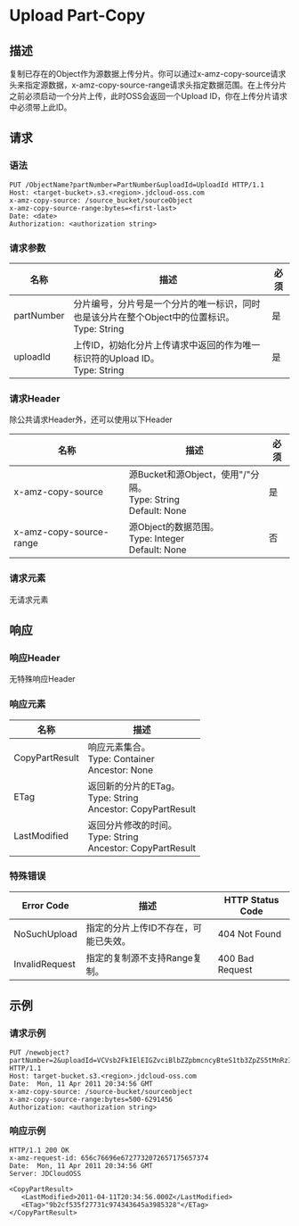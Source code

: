 # Upload Part-Copy

## 描述
复制已存在的Object作为源数据上传分片。你可以通过x-amz-copy-source请求头来指定源数据，x-amz-copy-source-range请求头指定数据范围。在上传分片之前必须启动一个分片上传，此时OSS会返回一个Upload ID，你在上传分片请求中必须带上此ID。

## 请求
### 语法
```
PUT /ObjectName?partNumber=PartNumber&uploadId=UploadId HTTP/1.1
Host: <target-bucket>.s3.<region>.jdcloud-oss.com
x-amz-copy-source: /source_bucket/sourceObject
x-amz-copy-source-range:bytes=<first-last>
Date: <date>
Authorization: <authorization string>
```

### 请求参数

名称|描述|必须
---|---|---
partNumber|分片编号，分片号是一个分片的唯一标识，同时也是该分片在整个Object中的位置标识。<br>Type: String|是
uploadId|上传ID，初始化分片上传请求中返回的作为唯一标识符的Upload ID。<br>Type: String|是
### 请求Header
除公共请求Header外，还可以使用以下Header

名称|描述|必须
---|---|---
x-amz-copy-source|源Bucket和源Object，使用"/"分隔。<br>Type: String<br>Default: None|是
x-amz-copy-source-range|源Object的数据范围。<br>Type: Integer<br>Default: None|否

### 请求元素
无请求元素

## 响应
### 响应Header
无特殊响应Header

### 响应元素

名称|描述
---|---
CopyPartResult|响应元素集合。<br>Type: Container<br>Ancestor: None
ETag|返回新的分片的ETag。<br>Type: String<br>Ancestor: CopyPartResult
LastModified|返回分片修改的时间。<br>Type: String<br>Ancestor: CopyPartResult

### 特殊错误

Error Code|描述|HTTP Status Code
---|---|---
NoSuchUpload|指定的分片上传ID不存在，可能已失效。|404 Not Found
InvalidRequest|指定的复制源不支持Range复制。|400 Bad Request

## 示例
### 请求示例
```
PUT /newobject?partNumber=2&uploadId=VCVsb2FkIElEIGZvciBlbZZpbmcncyBteS1tb3ZpZS5tMnRzIHVwbG9hZR HTTP/1.1
Host: target-bucket.s3.<region>.jdcloud-oss.com
Date:  Mon, 11 Apr 2011 20:34:56 GMT
x-amz-copy-source: /source-bucket/sourceobject
x-amz-copy-source-range:bytes=500-6291456
Authorization: <authorization string>
```

### 响应示例
```
HTTP/1.1 200 OK
x-amz-request-id: 656c76696e6727732072657175657374
Date:  Mon, 11 Apr 2011 20:34:56 GMT
Server: JDCloudOSS 

<CopyPartResult>
   <LastModified>2011-04-11T20:34:56.000Z</LastModified>
   <ETag>"9b2cf535f27731c974343645a3985328"</ETag>
</CopyPartResult>
```
